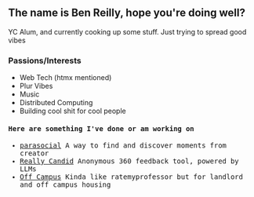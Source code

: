 ## The name is Ben Reilly, hope you're doing well?
YC Alum, and currently cooking up some stuff. Just trying to spread good vibes


### Passions/Interests
- Web Tech (htmx mentioned)
- Plur Vibes
- Music
- Distributed Computing
- Building cool shit for cool people

<samp>
  <h4>Here are something I've done or am working on</h4>
  <ul> 
    <li><a href="https://parasocial.online/">parasocial</a> A way to find and discover moments from creator</li>
    <li><a href="https://reallycandid.com/">Really Candid</a> Anonymous 360 feedback tool, powered by LLMs </li>
    <li><a href="https://github.com/ben-jamming-reilly/OffCampus">Off Campus</a> Kinda like ratemyprofessor but for landlord and off campus housing </li>
  </ul>
</samp>

<!--
**ben-jamming-reilly/ben-jamming-reilly** is a ✨ _special_ ✨ repository because its `README.md` (this file) appears on your GitHub profile.

Here are some ideas to get you started:

- 🔭 I’m currently working on ...
- 🌱 I’m currently learning ...
- 👯 I’m looking to collaborate on ...
- 🤔 I’m looking for help with ...
- 💬 Ask me about ...
- 📫 How to reach me: ...
- 😄 Pronouns: ...
- ⚡ Fun fact: ...
-->
